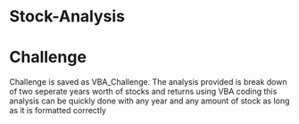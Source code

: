 # Stock-Analysis
# Challenge
  Challenge is saved as VBA_Challenge. The analysis provided is break down of two seperate years worth of stocks and returns
  using VBA coding this analysis can be quickly done with any year and any amount of stock as long as it is formatted correctly
